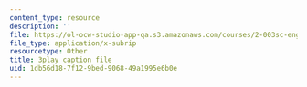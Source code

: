 ```yaml
---
content_type: resource
description: ''
file: https://ol-ocw-studio-app-qa.s3.amazonaws.com/courses/2-003sc-engineering-dynamics-fall-2011/1db56d187f129bed906849a1995e6b0e_ZNVvYg1FOPk.srt
file_type: application/x-subrip
resourcetype: Other
title: 3play caption file
uid: 1db56d18-7f12-9bed-9068-49a1995e6b0e
---
```

